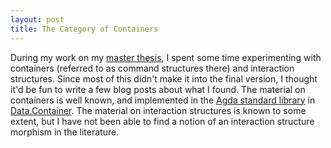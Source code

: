 ```yaml
---
layout: post
title: The Category of Containers
---
```


During my work on my [master thesis], I spent some time experimenting with containers (referred to as command structures there) and interaction structures.  Since most of this didn't make it into the final version, I thought it'd be fun to write a few blog posts about what I found.  The material on containers is well known, and implemented in the [Agda standard library] in [Data.Container].  The material on interaction structures is known to some extent, but I have not been able to find a notion of an interaction structure morphism in the literature.

[master thesis]: https://github.com/jesyspa/master-thesis
[Agda standard library]: https://github.com/agda/agda-stdlib
[Data.Container]: https://github.com/agda/agda-stdlib/tree/master/src/Data/Container
